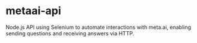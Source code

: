 # metaai-api
Node.js API using Selenium to automate interactions with meta.ai, enabling sending questions and receiving answers via HTTP.
